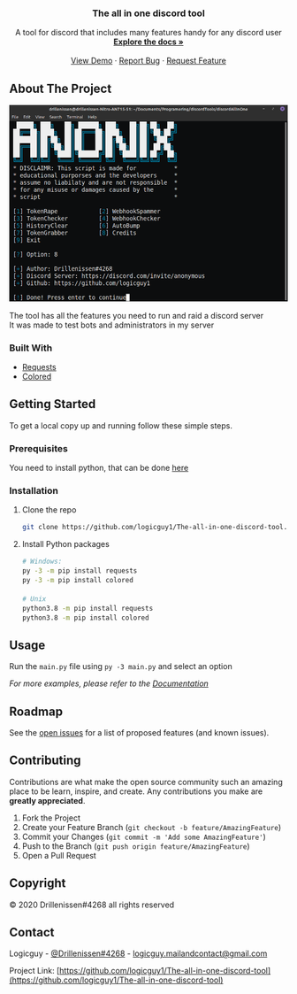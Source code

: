 
  <h3 align="center">The all in one discord tool</h3>

  <p align="center">
    A tool for discord that includes many features handy for any discord user
    <br />
    <a href="https://github.com/logicguy1/The-all-in-one-discord-tool"><strong>Explore the docs »</strong></a>
    <br />
    <br />
    <a href="https://github.com/logicguy1/The-all-in-one-discord-tool">View Demo</a>
    ·
    <a href="https://github.com/logicguy1/The-all-in-one-discord-tool/issues">Report Bug</a>
    ·
    <a href="https://github.com/logicguy1/The-all-in-one-discord-tool/issues">Request Feature</a>
  </p>
  
## About The Project

<img src="asset.png" alt="Image of product">

The tool has all the features you need to run and raid a discord server  
It was made to test bots and administrators in my server

### Built With

* [Requests](https://github.com/psf/requests)
* [Colored](https://gitlab.com/dslackw/colored)

## Getting Started

To get a local copy up and running follow these simple steps.

### Prerequisites
You need to install python, that can be done [here](https://www.python.org)

### Installation
1. Clone the repo
   ```sh
   git clone https://github.com/logicguy1/The-all-in-one-discord-tool.git
   ```
2. Install Python packages
   ```sh
   # Windows:
   py -3 -m pip install requests
   py -3 -m pip install colored
   
   # Unix
   python3.8 -m pip install requests
   python3.8 -m pip install colored
   ```
   
## Usage

Run the `main.py` file using `py -3 main.py` and select an option

_For more examples, please refer to the [Documentation](https://example.com)_

## Roadmap

See the [open issues](https://github.com/logicguy1/The-all-in-one-discord-tool/issues) for a list of proposed features (and known issues).

## Contributing

Contributions are what make the open source community such an amazing place to be learn, inspire, and create. Any contributions you make are **greatly appreciated**.

1. Fork the Project
2. Create your Feature Branch (`git checkout -b feature/AmazingFeature`)
3. Commit your Changes (`git commit -m 'Add some AmazingFeature'`)
4. Push to the Branch (`git push origin feature/AmazingFeature`)
5. Open a Pull Request

## Copyright

© 2020 Drillenissen#4268 all rights reserved

## Contact

Logicguy - [@Drillenissen#4268](https://www.discordapp.com) - logicguy.mailandcontact@gmail.com

Project Link: [https://github.com/logicguy1/The-all-in-one-discord-tool](https://github.com/logicguy1/The-all-in-one-discord-tool)

